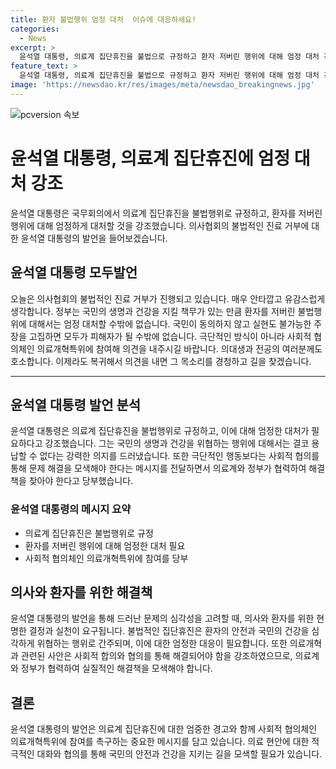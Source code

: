 ```yaml
---
title: 환자 불법행위 엄정 대처  이슈에 대응하세요!
categories:
  - News
excerpt: >
  윤석열 대통령, 의료계 집단휴진을 불법으로 규정하고 환자 저버린 행위에 대해 엄정 대처 강조. 의셰 진료거부 안타깝고 유감 의료개혁특위 참여해 의견 내주세요 호소. 극단적 방식이 아닌 사회적 협의로 해결하길 덧붙임.
feature_text: >
  윤석열 대통령, 의료계 집단휴진을 불법으로 규정하고 환자 저버린 행위에 대해 엄정 대처 강조. 의셰 진료거부 안타깝고 유감 의료개혁특위 참여해 의견 내주세요 호소. 극단적 방식이 아닌 사회적 협의로 해결하길 덧붙임.
image: 'https://newsdao.kr/res/images/meta/newsdao_breakingnews.jpg'
---
```


<p><img src="https://newsdao.kr/res/images/meta/newsdao_breakingnews.jpg" alt="pcversion 속보" /></p>

<h1>윤석열 대통령, 의료계 집단휴진에 엄정 대처 강조</h1>

<p data-ke-size="size16">윤석열 대통령은 국무회의에서 의료계 집단휴진을 불법행위로 규정하고, 환자를 저버린 행위에 대해 엄정하게 대처할 것을 강조했습니다. 의사협회의 불법적인 진료 거부에 대한 윤석열 대통령의 발언을 들어보겠습니다.</p>

<h2 data-ke-size="size26">윤석열 대통령 모두발언</h2>

<p>오늘은 의사협회의 불법적인 진료 거부가 진행되고 있습니다. 매우 안타깝고 유감스럽게 생각합니다. 정부는 국민의 생명과 건강을 지킬 책무가 있는 만큼 환자를 저버린 불법행위에 대해서는 엄정 대처할 수밖에 없습니다. 국민이 동의하지 않고 실현도 불가능한 주장을 고집하면 모두가 피해자가 될 수밖에 없습니다. 극단적인 방식이 아니라 사회적 협의체인 의료개혁특위에 참여해 의견을 내주시길 바랍니다. 의대생과 전공의 여러분께도 호소합니다. 이제라도 복귀해서 의견을 내면 그 목소리를 경청하고 길을 찾겠습니다.</p>

<hr>

<h2 data-ke-size="size26">윤석열 대통령 발언 분석</h2>

<p>윤석열 대통령은 의료계 집단휴진을 불법행위로 규정하고, 이에 대해 엄정한 대처가 필요하다고 강조했습니다. 그는 국민의 생명과 건강을 위협하는 행위에 대해서는 결코 용납할 수 없다는 강력한 의지를 드러냈습니다. 또한 극단적인 행동보다는 사회적 협의를 통해 문제 해결을 모색해야 한다는 메시지를 전달하면서 의료계와 정부가 협력하여 해결책을 찾아야 한다고 당부했습니다.</p>

<h3>윤석열 대통령의 메시지 요약</h3>

<ul>
   <li>의료계 집단휴진은 불법행위로 규정</li>
   <li>환자를 저버린 행위에 대해 엄정한 대처 필요</li>
   <li>사회적 협의체인 의료개혁특위에 참여를 당부</li>
</ul>

<h2 data-ke-size="size26">의사와 환자를 위한 해결책</h2>

<p>윤석열 대통령의 발언을 통해 드러난 문제의 심각성을 고려할 때, 의사와 환자를 위한 현명한 결정과 실천이 요구됩니다. 불법적인 집단휴진은 환자의 안전과 국민의 건강을 심각하게 위협하는 행위로 간주되며, 이에 대한 엄정한 대응이 필요합니다. 또한 의료개혁과 관련된 사안은 사회적 합의와 협의를 통해 해결되어야 함을 강조하였으므로, 의료계와 정부가 협력하여 실질적인 해결책을 모색해야 합니다.</p>

<h2 data-ke-size="size26">결론</h2>

<p>윤석열 대통령의 발언은 의료계 집단휴진에 대한 엄중한 경고와 함께 사회적 협의체인 의료개혁특위에 참여를 촉구하는 중요한 메시지를 담고 있습니다. 의료 현안에 대한 적극적인 대화와 협의를 통해 국민의 안전과 건강을 지키는 길을 모색할 필요가 있습니다.</p>

